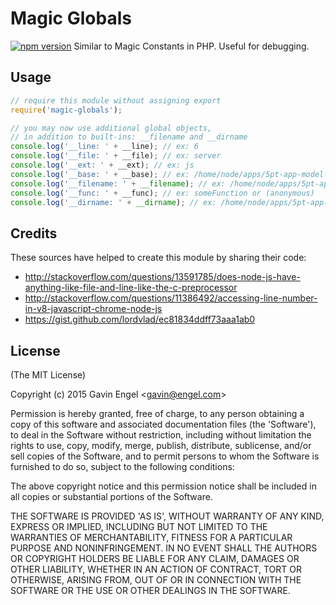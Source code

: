 # Magic Globals
[![npm version](https://badge.fury.io/js/magic-globals.svg)](http://badge.fury.io/js/magic-globals)
Similar to Magic Constants in PHP.  Useful for debugging.

## Usage
```js
// require this module without assigning export
require('magic-globals');

// you may now use additional global objects,
// in addition to built-ins: __filename and __dirname
console.log('__line: ' + __line); // ex: 6
console.log('__file: ' + __file); // ex: server
console.log('__ext: ' + __ext); // ex: js
console.log('__base: ' + __base); // ex: /home/node/apps/5pt-app-model-example/api-example
console.log('__filename: ' + __filename); // ex: /home/node/apps/5pt-app-model-example/api-example/server/server.js
console.log('__func: ' + __func); // ex: someFunction or (anonymous) 
console.log('__dirname: ' + __dirname); // ex: /home/node/apps/5pt-app-model-example/api-example/server
```

## Credits
These sources have helped to create this module by sharing their code:
* http://stackoverflow.com/questions/13591785/does-node-js-have-anything-like-file-and-line-like-the-c-preprocessor 
* http://stackoverflow.com/questions/11386492/accessing-line-number-in-v8-javascript-chrome-node-js 
* https://gist.github.com/lordvlad/ec81834ddff73aaa1ab0

## License

(The MIT License)

Copyright (c) 2015 Gavin Engel <<gavin@engel.com>>

Permission is hereby granted, free of charge, to any person obtaining
a copy of this software and associated documentation files (the
'Software'), to deal in the Software without restriction, including
without limitation the rights to use, copy, modify, merge, publish,
distribute, sublicense, and/or sell copies of the Software, and to
permit persons to whom the Software is furnished to do so, subject to
the following conditions:

The above copyright notice and this permission notice shall be
included in all copies or substantial portions of the Software.

THE SOFTWARE IS PROVIDED 'AS IS', WITHOUT WARRANTY OF ANY KIND,
EXPRESS OR IMPLIED, INCLUDING BUT NOT LIMITED TO THE WARRANTIES OF
MERCHANTABILITY, FITNESS FOR A PARTICULAR PURPOSE AND NONINFRINGEMENT.
IN NO EVENT SHALL THE AUTHORS OR COPYRIGHT HOLDERS BE LIABLE FOR ANY
CLAIM, DAMAGES OR OTHER LIABILITY, WHETHER IN AN ACTION OF CONTRACT,
TORT OR OTHERWISE, ARISING FROM, OUT OF OR IN CONNECTION WITH THE
SOFTWARE OR THE USE OR OTHER DEALINGS IN THE SOFTWARE.
